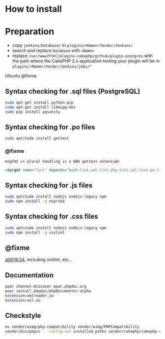 # How to install

# Preparation

- copy `jenkins/Database/` in `plugins/<Name>/Vendor/Jenkins/`
- search and replace `Database` with `<Name>`
- replace `/var/www/html/plugins-cakephp/github/plugin-postgres` with the path
where the CakePHP 2.x application testing your plugin will be in `plugins/<Name>/Vendor/Jenkins/jobs/*`

Ubuntu @fixme

## Syntax checking for .sql files (PostgreSQL)

```bash
sudo apt-get install python-pip
sudo apt-get install libecpg-dev
sudo pip install pgsanity
```

## Syntax checking for .po files

```bash
sudo aptitude install gettext
```

### @fixme
```
msgfmt => plural handling is a GNU gettext extension
```

```xml
<target name="lint" depends="bash-lint,xml-lint,php-lint,sql-lint,po-lint,js-lint,css-lint"/>
```

## Syntax checking for .js files

```bash
sudo aptitude install nodejs nodejs-legacy npm
sudo npm install -g esprima
```

## Syntax checking for .css files

```bash
sudo aptitude install nodejs nodejs-legacy npm
sudo npm install -g csslint
```

## @fixme

all@16.04, including xmllint, etc...

## Documentation

```bash
pear channel-discover pear.phpdoc.org
pear install phpdoc/phpDocumentor-alpha
extension=xmlreader.so
extension=xsl.so
```

## Checkstyle

```bash
mv vendor/wimg/php-compatibility vendor/wimg/PHPCompatibility
vendor/bin/phpcs - -config-set installed_paths vendor/cakephp/cakephp-codesniffer,vendor/wimg
```